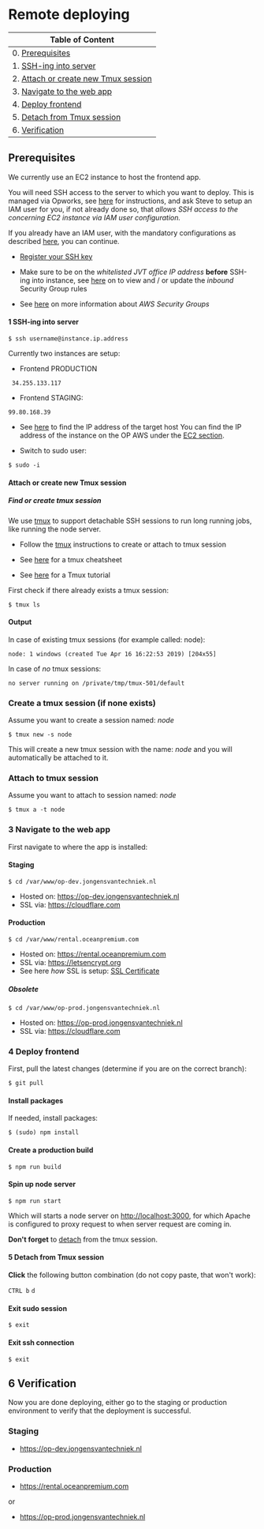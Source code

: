 # Remote deploying

| Table of Content                                                             |
|------------------------------------------------------------------------------|
| 0. [Prerequisites](#markdown-header-prerequisites)           |
| 1. [SSH-ing into server](#markdown-header-1-ssh-ing-into-server)     |
| 2. [Attach or create new Tmux session](#markdown-header-2-attach-or-create-new-tmux-session)|                   
| 3. [Navigate to the web app](#markdown-header-3-navigate-to-the-web-app)|
| 4. [Deploy frontend](#markdown-header-4-get-latest-changes)
| 5. [Detach from Tmux session](#markdown-header-6-detach-from-tmux-session)|
| 6. [Verification](#markdown-header-verification)|

## Prerequisites

We currently use an EC2 instance to host the frontend app.

You will need SSH access to the server to which you want to deploy. This is managed via Opworks, see [here](https://stackoverflow.com/c/jongens-van-techniek/questions/98) for instructions, 
and ask Steve to setup an IAM user for you, if not already done so, that _allows SSH access to the concerning EC2 instance via IAM user configuration._

If you already have an IAM user, with the mandatory configurations as described [here](https://stackoverflow.com/c/jongens-van-techniek/questions/98), you can continue.

- [Register your SSH key](Register%20SSH%20key) 

- Make sure to be on the _whitelisted JVT office IP address_ **before** SSH-ing into instance, see [here](https://eu-west-1.console.aws.amazon.com/ec2/v2/home?region=eu-west-1#SecurityGroups) on to view and / or update the _inbound_ Security Group rules

- See [here](https://docs.aws.amazon.com/vpc/latest/userguide/VPC_SecurityGroups.html) on more information about _AWS Security Groups_

#### 1 SSH-ing into server

```shell
$ ssh username@instance.ip.address
```

Currently two instances are setup:

- Frontend PRODUCTION

```
 34.255.133.117
```

- Frontend STAGING: 

```
99.80.168.39
```

- See [here](https://bitbucket.org/jvt/ocean-premium-frontend/wiki/Register%20SSH%20key#markdown-header-determine-ip-of-target-host) to find the IP address of the target host
You can find the IP address of the instance on the OP AWS under the [EC2 section](https://eu-west-1.console.aws.amazon.com/ec2/v2/home?region=eu-west-1#Instances:sort=instanceId).

- Switch to sudo user:

```shell
$ sudo -i
```

#### Attach or create new Tmux session

#####  Find or create tmux session


We use [tmux](https://en.wikipedia.org/wiki/Tmux) to support detachable SSH sessions to run long running jobs, like running the node server. 

- Follow the [tmux](tmux) instructions to create or attach to tmux session

- See [here](https://tmuxcheatsheet.com) for a tmux cheatsheet

- See [here](https://leimao.github.io/blog/Tmux-Tutorial/) for a Tmux tutorial

First check if there already exists a tmux session:

```shell
$ tmux ls
```

#### Output

In case of existing tmux sessions (for example called: node):

```shell
node: 1 windows (created Tue Apr 16 16:22:53 2019) [204x55]
```

In case of *no* tmux sessions:

```shell
no server running on /private/tmp/tmux-501/default
```

### Create a tmux session (if none exists)

Assume you want to create a session named: _node_

```shell
$ tmux new -s node
```
This will create a new tmux session with the name: _node_ and you will automatically be attached to it.

### Attach to tmux session

Assume you want to attach to session named: _node_

```shell
$ tmux a -t node
```

### 3 Navigate to the web app

First navigate to where the app is installed:

#### Staging

```shell
$ cd /var/www/op-dev.jongensvantechniek.nl
```

- Hosted on: https://op-dev.jongensvantechniek.nl
- SSL via: https://cloudflare.com

#### Production

```shell
$ cd /var/www/rental.oceanpremium.com
```

- Hosted on: https://rental.oceanpremium.com
- SSL via: https://letsencrypt.org
- See here _how_ SSL is setup: [SSL Certificate](SSL%20certificate)

##### Obsolete

```shell
$ cd /var/www/op-prod.jongensvantechniek.nl
```

- Hosted on: https://op-prod.jongensvantechniek.nl
- SSL via: https://cloudflare.com

### 4 Deploy frontend

First, pull the latest changes (determine if you are on the correct branch):

```shell
$ git pull
```

#### Install packages

If needed, install packages:

```shell
$ (sudo) npm install
```

#### Create a production build 

```shell
$ npm run build
```

#### Spin up node server

```shell
$ npm run start
```

Which will starts a node server on [http://localhost:3000](http://localhost:3000), for which Apache is configured to proxy request to when server request are coming in.

**Don't forget** to [detach](https://bitbucket.org/jvt/ocean-premium-frontend/wiki/tmux#markdown-header-detach-from-current-tmux-session) from the tmux session.

#### 5 Detach from Tmux session

**Click** the following button combination (do not copy paste, that won't work): 

`CTRL b`
`d`

#### Exit sudo session
```shell
$ exit
```

#### Exit ssh connection

```shell
$ exit
```

## 6 Verification

Now you are done deploying, either go to the staging or production environment to verify that the deployment is successful.

### Staging

- https://op-dev.jongensvantechniek.nl

### Production

- https://rental.oceanpremium.com 

or

- https://op-prod.jongensvantechniek.nl